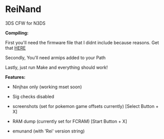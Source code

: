 # ReiNand
3DS CFW for N3DS

**Compiling:**

First you'll need the firmware file that I didnt include because reasons. Get that [HERE](https://www.dropbox.com/s/782eyz22lkmh434/firmware.bin?dl=0)

Secondly, You'll need armips added to your Path

Lastly, just run Make and everything should work!

**Features:**

 - Ninjhax only (working mset soon)

 - Sig checks disabled

 - screenshots (set for pokemon game  offsets currently) [Select Button + X]

 - RAM dump (currently set for FCRAM) [Start Button + X]

 - emunand (with 'Rei' version string)
